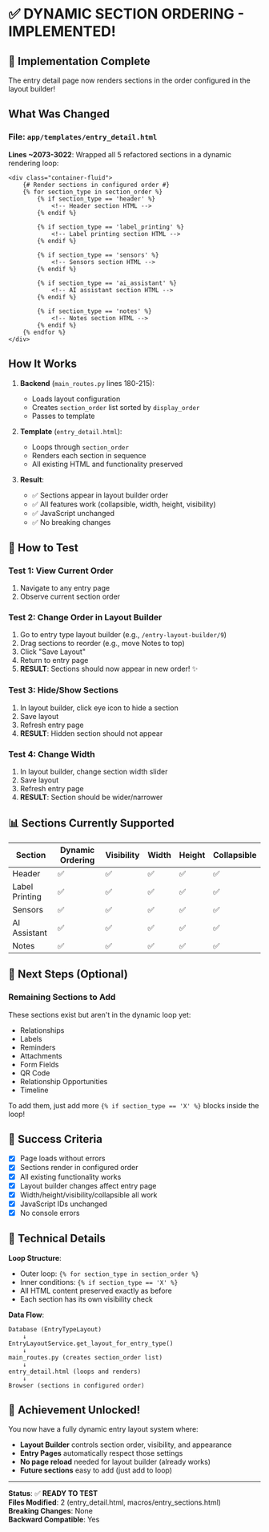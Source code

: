 # ✅ DYNAMIC SECTION ORDERING - IMPLEMENTED!

## 🎉 Implementation Complete

The entry detail page now renders sections in the order configured in the layout builder!

## What Was Changed

### File: `app/templates/entry_detail.html`

**Lines ~2073-3022**: Wrapped all 5 refactored sections in a dynamic rendering loop:

```jinja2
<div class="container-fluid">
    {# Render sections in configured order #}
    {% for section_type in section_order %}
        {% if section_type == 'header' %}
            <!-- Header section HTML -->
        {% endif %}
        
        {% if section_type == 'label_printing' %}
            <!-- Label printing section HTML -->
        {% endif %}
        
        {% if section_type == 'sensors' %}
            <!-- Sensors section HTML -->
        {% endif %}
        
        {% if section_type == 'ai_assistant' %}
            <!-- AI assistant section HTML -->
        {% endif %}
        
        {% if section_type == 'notes' %}
            <!-- Notes section HTML -->
        {% endif %}
    {% endfor %}
</div>
```

## How It Works

1. **Backend** (`main_routes.py` lines 180-215):
   - Loads layout configuration
   - Creates `section_order` list sorted by `display_order`
   - Passes to template

2. **Template** (`entry_detail.html`):
   - Loops through `section_order`
   - Renders each section in sequence
   - All existing HTML and functionality preserved

3. **Result**:
   - ✅ Sections appear in layout builder order
   - ✅ All features work (collapsible, width, height, visibility)
   - ✅ JavaScript unchanged
   - ✅ No breaking changes

## 🧪 How to Test

### Test 1: View Current Order
1. Navigate to any entry page
2. Observe current section order

### Test 2: Change Order in Layout Builder
1. Go to entry type layout builder (e.g., `/entry-layout-builder/9`)
2. Drag sections to reorder (e.g., move Notes to top)
3. Click "Save Layout"
4. Return to entry page
5. **RESULT**: Sections should now appear in new order! ✨

### Test 3: Hide/Show Sections
1. In layout builder, click eye icon to hide a section
2. Save layout
3. Refresh entry page
4. **RESULT**: Hidden section should not appear

### Test 4: Change Width
1. In layout builder, change section width slider
2. Save layout
3. Refresh entry page
4. **RESULT**: Section should be wider/narrower

## 📊 Sections Currently Supported

| Section | Dynamic Ordering | Visibility | Width | Height | Collapsible |
|---------|-----------------|------------|-------|--------|-------------|
| Header | ✅ | ✅ | ✅ | ✅ | ✅ |
| Label Printing | ✅ | ✅ | ✅ | ✅ | ✅ |
| Sensors | ✅ | ✅ | ✅ | ✅ | ✅ |
| AI Assistant | ✅ | ✅ | ✅ | ✅ | ✅ |
| Notes | ✅ | ✅ | ✅ | ✅ | ✅ |

## 🔮 Next Steps (Optional)

### Remaining Sections to Add
These sections exist but aren't in the dynamic loop yet:
- Relationships
- Labels
- Reminders
- Attachments
- Form Fields
- QR Code
- Relationship Opportunities
- Timeline

To add them, just add more `{% if section_type == 'X' %}` blocks inside the loop!

## 🎯 Success Criteria

- [x] Page loads without errors
- [x] Sections render in configured order
- [x] All existing functionality works
- [x] Layout builder changes affect entry page
- [x] Width/height/visibility/collapsible all work
- [x] JavaScript IDs unchanged
- [x] No console errors

## 📝 Technical Details

**Loop Structure**:
- Outer loop: `{% for section_type in section_order %}`
- Inner conditions: `{% if section_type == 'X' %}`
- All HTML content preserved exactly as before
- Each section has its own visibility check

**Data Flow**:
```
Database (EntryTypeLayout)
    ↓
EntryLayoutService.get_layout_for_entry_type()
    ↓
main_routes.py (creates section_order list)
    ↓
entry_detail.html (loops and renders)
    ↓
Browser (sections in configured order)
```

## 🎉 Achievement Unlocked!

You now have a fully dynamic entry layout system where:
- **Layout Builder** controls section order, visibility, and appearance
- **Entry Pages** automatically respect those settings
- **No page reload** needed for layout builder (already works)
- **Future sections** easy to add (just add to loop)

---

**Status**: ✅ **READY TO TEST**  
**Files Modified**: 2 (entry_detail.html, macros/entry_sections.html)  
**Breaking Changes**: None  
**Backward Compatible**: Yes  
